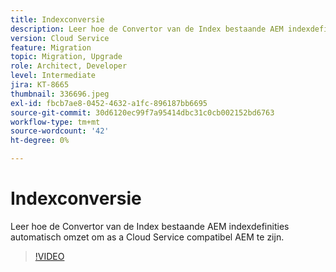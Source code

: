 ```yaml
---
title: Indexconversie
description: Leer hoe de Convertor van de Index bestaande AEM indexdefinities automatisch omzet om as a Cloud Service compatibel AEM te zijn.
version: Cloud Service
feature: Migration
topic: Migration, Upgrade
role: Architect, Developer
level: Intermediate
jira: KT-8665
thumbnail: 336696.jpeg
exl-id: fbcb7ae8-0452-4632-a1fc-896187bb6695
source-git-commit: 30d6120ec99f7a95414dbc31c0cb002152bd6763
workflow-type: tm+mt
source-wordcount: '42'
ht-degree: 0%

---
```


# Indexconversie

Leer hoe de Convertor van de Index bestaande AEM indexdefinities automatisch omzet om as a Cloud Service compatibel AEM te zijn.

>[!VIDEO](https://video.tv.adobe.com/v/336696?quality=12&learn=on)
